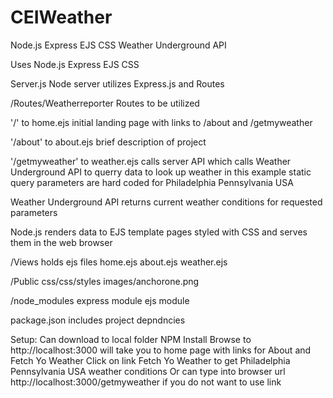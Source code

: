 # CEIWeather
Node.js Express EJS CSS  Weather Underground API


Uses Node.js Express EJS CSS 

Server.js 
Node server utilizes Express.js and Routes 

/Routes/Weatherreporter
Routes to be utilized 

'/' to home.ejs  initial landing page with links to /about and /getmyweather 

'/about' to about.ejs brief description of project

'/getmyweather' to weather.ejs
calls server API which calls Weather Underground API 
to querry data to look up weather
in this example static query parameters are hard coded for
Philadelphia Pennsylvania USA

Weather Underground API returns current weather conditions for 
requested parameters 

Node.js renders data to EJS template pages styled with CSS and serves
them in the web browser 

/Views
holds ejs files
home.ejs
about.ejs
weather.ejs

/Public
css/css/styles
images/anchorone.png


/node_modules 
express module
ejs module

package.json
includes project depndncies 


Setup:
Can download to local folder
NPM Install
Browse to http://localhost:3000 will take you to home page with 
links for About and Fetch Yo Weather
Click on link Fetch Yo Weather to get Philadelphia Pennsylvania USA weather conditions
Or can type into browser url http://localhost:3000/getmyweather if you 
do not want to use link
